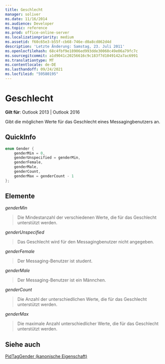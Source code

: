 ```yaml
---
title: Geschlecht
manager: soliver
ms.date: 11/16/2014
ms.audience: Developer
ms.topic: reference
ms.prod: office-online-server
ms.localizationpriority: medium
ms.assetid: f60c65e3-b55f-cb68-746e-d0a8cd862d4d
description: 'Letzte Änderung: Samstag, 23. Juli 2011'
ms.openlocfilehash: 68c4fbf9e18906ed993dde30060c49e06a79fc7c
ms.sourcegitcommit: a1d9041c20256616c9c183f7d1049142a7ac6991
ms.translationtype: MT
ms.contentlocale: de-DE
ms.lasthandoff: 09/24/2021
ms.locfileid: "59580195"
---
```

# <a name="gender"></a>Geschlecht

  
  
**Gilt für**: Outlook 2013 | Outlook 2016 
  
Gibt die möglichen Werte für das Geschlecht eines Messagingbenutzers an.
  
## <a name="quick-info"></a>QuickInfo

```cpp
enum Gender { 
    genderMin = 0, 
    genderUnspecified = genderMin, 
    genderFemale, 
    genderMale, 
    genderCount, 
    genderMax = genderCount - 1 
}; 

```

## <a name="members"></a>Elemente

 _genderMin_
  
> Die Mindestanzahl der verschiedenen Werte, die für das Geschlecht unterstützt werden.
    
 _genderUnspecified_
  
> Das Geschlecht wird für den Messagingbenutzer nicht angegeben.
    
 _genderFemale_
  
> Der Messaging-Benutzer ist student.
    
 _genderMale_
  
> Der Messaging-Benutzer ist ein Männchen.
    
 _genderCount_
  
> Die Anzahl der unterschiedlichen Werte, die für das Geschlecht unterstützt werden.
    
 _genderMax_
  
> Die maximale Anzahl unterschiedlicher Werte, die für das Geschlecht unterstützt werden.
    
## <a name="see-also"></a>Siehe auch



[PidTagGender (kanonische Eigenschaft)](pidtaggender-canonical-property.md)

